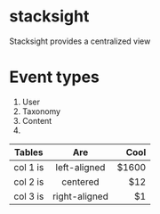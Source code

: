 # stacksight

Stacksight provides a centralized view 

# Event types

1. User
1. Taxonomy
1. Content
2. 

| Tables   |      Are      |  Cool |
|----------|:-------------:|------:|
| col 1 is |  left-aligned | $1600 |
| col 2 is |    centered   |   $12 |
| col 3 is | right-aligned |    $1 |

